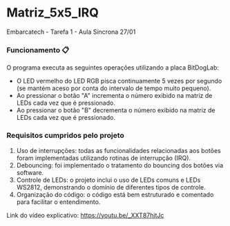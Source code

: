 # Matriz_5x5_IRQ
Embarcatech - Tarefa 1 - Aula Síncrona 27/01

### Funcionamento 📋
O programa executa as seguintes operações utilizando a placa BitDogLab:
- O LED vermelho do LED RGB pisca continuamente 5 vezes por segundo (se mantém aceso por conta do intervalo de tempo muito pequeno).
- Ao pressionar o botão "A" incrementa o número exibido na matriz de LEDs cada vez que é pressionado.
- Ao pressionar o botão "B" decrementa o número exibido na matriz de LEDs cada vez que é pressionado.

### Requisitos cumpridos pelo projeto
1. Uso de interrupções: todas as funcionalidades relacionadas aos botões foram implementadas utilizando rotinas de interrupção (IRQ).
2. Debouncing: foi implementado o tratamento do bouncing dos botões via software.
3. Controle de LEDs: o projeto inclui o uso de LEDs comuns e LEDs WS2812, demonstrando o
domínio de diferentes tipos de controle.
4. Organização do código: o código está bem estruturado e comentado para facilitar o
entendimento.

Link do vídeo explicativo: https://youtu.be/_XXT87hjtJc
